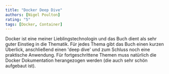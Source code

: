 ```yaml
---
title: "Docker Deep Dive"
authors: [Nigel Poulton]
rating: "5"
tags: [Docker, Container]
---
```


Docker ist eine meiner Lieblingstechnologin und das Buch dient als sehr guter Einstieg in die Thematik. Für jedes Thema gibt das Buch einen kurzen Überlick, anschließend einen 'deep dive'
und zum Schluss noch eine praktische Anwendung.
Für fortgeschrittene Themen muss natürlich die Docker Dokumentation herangezogen werden (die auch sehr schön aufgebaut ist).
